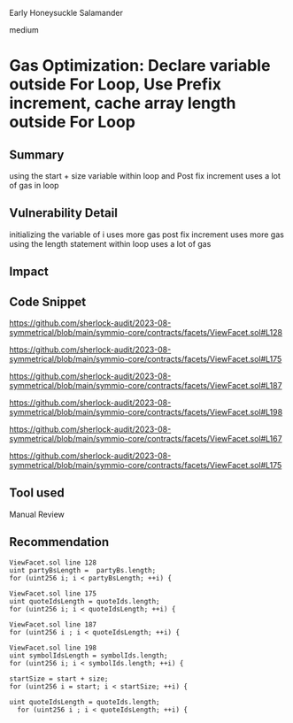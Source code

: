 Early Honeysuckle Salamander

medium

# Gas Optimization: Declare variable outside For Loop, Use Prefix increment, cache array length outside For Loop
## Summary
using the start + size variable within loop and Post fix increment uses a lot of gas in loop

## Vulnerability Detail
initializing the variable of i uses more gas
post fix increment uses more gas
using the length statement within loop uses a lot of gas

## Impact

## Code Snippet
https://github.com/sherlock-audit/2023-08-symmetrical/blob/main/symmio-core/contracts/facets/ViewFacet.sol#L128

https://github.com/sherlock-audit/2023-08-symmetrical/blob/main/symmio-core/contracts/facets/ViewFacet.sol#L175

https://github.com/sherlock-audit/2023-08-symmetrical/blob/main/symmio-core/contracts/facets/ViewFacet.sol#L187

https://github.com/sherlock-audit/2023-08-symmetrical/blob/main/symmio-core/contracts/facets/ViewFacet.sol#L198

https://github.com/sherlock-audit/2023-08-symmetrical/blob/main/symmio-core/contracts/facets/ViewFacet.sol#L167

https://github.com/sherlock-audit/2023-08-symmetrical/blob/main/symmio-core/contracts/facets/ViewFacet.sol#L175

## Tool used

Manual Review

## Recommendation
```solidity
ViewFacet.sol line 128
uint partyBsLength =  partyBs.length;
for (uint256 i; i < partyBsLength; ++i) {

ViewFacet.sol line 175
uint quoteIdsLength = quoteIds.length;
for (uint256 i; i < quoteIdsLength; ++i) {

ViewFacet.sol line 187 
for (uint256 i ; i < quoteIdsLength; ++i) {

ViewFacet.sol line 198
uint symbolIdsLength = symbolIds.length;
for (uint256 i; i < symbolIds.length; ++i) {

startSize = start + size;
for (uint256 i = start; i < startSize; ++i) {

uint quoteIdsLength = quoteIds.length;
  for (uint256 i ; i < quoteIdsLength; ++i) {

``` 